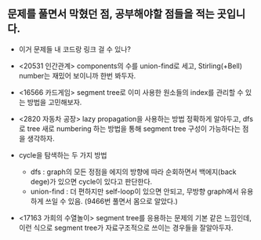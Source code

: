## 문제를 풀면서 막혔던 점, 공부해야할 점들을 적는 곳입니다.
- 이거 문제들 내 코드랑 링크 걸 수 있나?

- <20531 인간관계> components의 수를 union-find로 세고, Stirling(+Bell) number는 재밌어 보이니까 한번 봐두자.
- <16566 카드게임> segment tree로 이미 사용한 원소들의 index를 관리할 수 있는 방법을 고민해보자.
- <2820 자동차 공장> lazy propagation을 사용하는 방법 정확하게 알아두고, dfs로 tree 새로 numbering 하는 방법을 통해 segment tree 구성이 가능하다는 점을 생각하자.
- cycle을 탐색하는 두 가지 방법 
  - dfs : graph의 모든 정점을 에지의 방향에 따라 순회하면서 백에지(back dege)가 있으면 cycle이 있다고 판단한다.
  - union-find : 더 편하지만 self-loop이 있으면 안되고, 무방향 graph에서 유용하게 쓰일 수 있음. (9466번 풀면서 몸으로 알았다.)
- <17163 가희의 수열놀이> segment tree를 응용하는 문제의 기본 같은 느낌인데, 이런 식으로 segment tree가 자료구조적으로 쓰이는 경우들을 잘알아두자.
